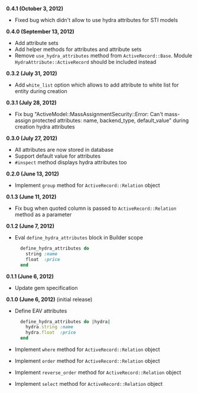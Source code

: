 **0.4.1 (October 3, 2012)**
* Fixed bug which didn't allow to use hydra attributes for STI models

**0.4.0 (September 13, 2012)**
* Add attribute sets
* Add helper methods for attributes and attribute sets
* Remove `use_hydra_attributes` method from `ActiveRecord::Base`. Module `HydraAttribute::ActiveRecord` should be included instead

**0.3.2 (July 31, 2012)**
* Add `white_list` option which allows to add attribute to white list for entity during creation

**0.3.1 (July 28, 2012)**
* Fix bug "ActiveModel::MassAssignmentSecurity::Error: Can't mass-assign protected attributes: name, backend_type, default_value" during creation hydra attributes 

**0.3.0 (July 27, 2012)**
* All attributes are now stored in database
* Support default value for attributes
* `#inspect` method displays hydra attributes too

**0.2.0 (June 13, 2012)**
* Implement `group` method for `ActiveRecord::Relation` object 

**0.1.3 (June 11, 2012)**
* Fix bug when quoted column is passed to `ActiveRecord::Relation` method as a parameter

**0.1.2 (June 7, 2012)**
* Eval `define_hydra_attributes` block in Builder scope    
  
  ```ruby
    define_hydra_attributes do
      string :name
      float  :price
    end
  ```

**0.1.1 (June 6, 2012)**
* Update gem specification

**0.1.0 (June 6, 2012)** (initial release)
* Define EAV attributes
  
  ```ruby
    define_hydra_attributes do |hydra|
      hydra.string :name
      hydra.float  :price
    end
  ```

* Implement `where` method for `ActiveRecord::Relation` object
* Implement `order` method for `ActiveRecord::Relation` object
* Implement `reverse_order` method for `ActiveRecord::Relation` object
* Implement `select` method for `ActiveRecord::Relation` object